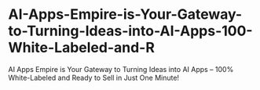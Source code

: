 # AI-Apps-Empire-is-Your-Gateway-to-Turning-Ideas-into-AI-Apps-100-White-Labeled-and-R
AI Apps Empire is Your Gateway to Turning Ideas into AI Apps – 100% White-Labeled and Ready to Sell in Just One Minute!
